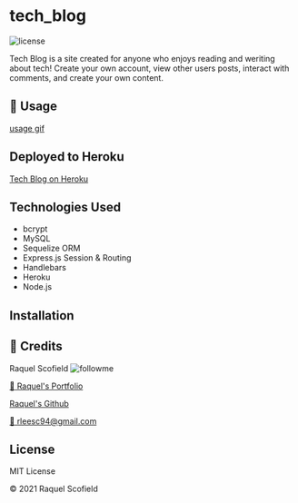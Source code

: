 # tech_blog
![license](https://img.shields.io/github/license/raquellee/tech_blog)<br />

Tech Blog is a site created for anyone who enjoys reading and weriting about tech! Create your own account, view other users posts, interact with comments, and create your own content. 

## :cinema: Usage
[usage gif](https://quiet-taiga-91709.herokuapp.com/)


## Deployed to Heroku
[Tech Blog on Heroku](https://quiet-taiga-91709.herokuapp.com/)

## Technologies Used 
* bcrypt
* MySQL
* Sequelize ORM
* Express.js Session & Routing
* Handlebars
* Heroku
* Node.js

## Installation

## :busts_in_silhouette:  Credits 
Raquel Scofield ![followme](https://img.shields.io/github/followers/raquellee?label=Follow&style=social)

[:eyes: Raquel's Portfolio](https://raquellee.github.io/)

[Raquel's Github](http://github.com/raquellee)

<a href="mailto:raquel@icloud.com">:email: rleesc94@gmail.com</a>

## License 
MIT License

:copyright: 2021 Raquel Scofield
